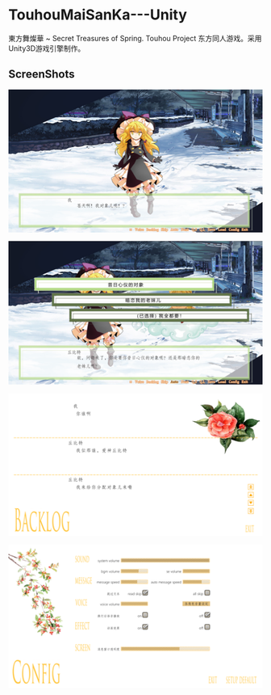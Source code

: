 # TouhouMaiSanKa---Unity
東方舞燦華 ~ Secret Treasures of Spring.     Touhou Project 东方同人游戏。采用Unity3D游戏引擎制作。

## ScreenShots

![Image](ScreenShots/image.png)



![Image](ScreenShots/choice.png)



![Image](ScreenShots/backlog.png)



![Image](ScreenShots/config.png)